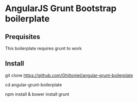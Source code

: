 # AngularJS Grunt Bootstrap boilerplate

## Prequisites
This boilerplate requires grunt to work


## Install
git clone https://github.com/Ghiltoniel/angular-grunt-boilerplate

cd angular-grunt-boilerplate

npm install & bower install
grunt
